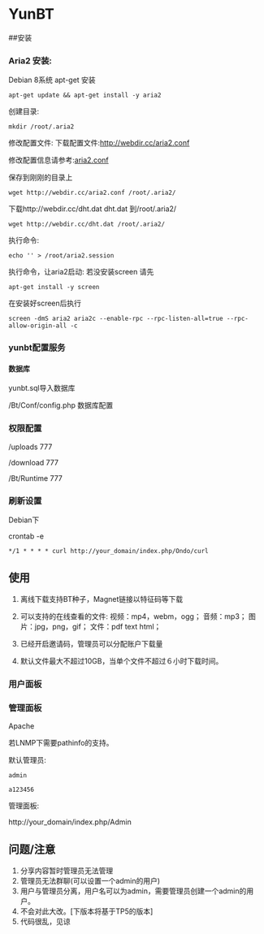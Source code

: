 # YunBT


##安装

### Aria2 安装:

Debian 8系统 apt-get 安装
 
``` 
apt-get update && apt-get install -y aria2 
```

创建目录: 

```
mkdir /root/.aria2 
```

修改配置文件: 下载配置文件:http://webdir.cc/aria2.conf 

修改配置信息请参考:<a href="http://aria2c.com/usage.html">aria2.conf</a>

保存到刚刚的目录上 

```
wget http://webdir.cc/aria2.conf /root/.aria2/ 
```

下载http://webdir.cc/dht.dat dht.dat 到/root/.aria2/ 
```
wget http://webdir.cc/dht.dat /root/.aria2/ 
```
执行命令: 
```
echo '' > /root/aria2.session 
```
执行命令，让aria2启动: 
若没安装screen 请先
```
apt-get install -y screen 
```

在安装好screen后执行
```
screen -dmS aria2 aria2c --enable-rpc --rpc-listen-all=true --rpc-allow-origin-all -c 
```

### yunbt配置服务 

#### 数据库
yunbt.sql导入数据库

/Bt/Conf/config.php 数据库配置

### 权限配置

/uploads 777

/download 777

/Bt/Runtime 777

### 刷新设置

Debian下

crontab -e

```
*/1 * * * * curl http://your_domain/index.php/Ondo/curl
```

## 使用

1. 离线下载支持BT种子，Magnet链接以特征码等下载

2. 可以支持的在线查看的文件:
视频：mp4，webm，ogg；
音频：mp3；
图片：jpg，png，gif；
文件：pdf text html；

3. 已经开启邀请码，管理员可以分配账户下载量

4. 默认文件最大不超过10GB，当单个文件不超过６小时下载时间。

### 用户面板



### 管理面板
Apache

若LNMP下需要pathinfo的支持。 

默认管理员:

```
admin

a123456
```

管理面板:

http://your_domain/index.php/Admin


## 问题/注意

1. 分享内容暂时管理员无法管理
2. 管理员无法群聊(可以设置一个admin的用户)
3. 用户与管理员分离，用户名可以为admin，需要管理员创建一个admin的用户。
4. 不会对此大改。[下版本将基于TP5的版本]
5. 代码很乱，见谅